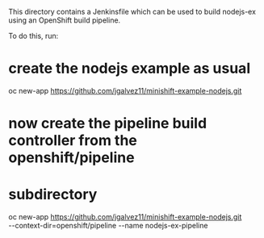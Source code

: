 This directory contains a Jenkinsfile which can be used to build nodejs-ex using an OpenShift build pipeline.

To do this, run:

# create the nodejs example as usual
oc new-app https://github.com/jgalvez11/minishift-example-nodejs.git

# now create the pipeline build controller from the openshift/pipeline
# subdirectory
oc new-app https://github.com/jgalvez11/minishift-example-nodejs.git \
  --context-dir=openshift/pipeline --name nodejs-ex-pipeline